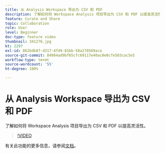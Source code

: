 ```yaml
---
title: 从 Analysis Workspace 导出为 CSV 和 PDF
description: 了解如何将 Workspace Analysis 项目导出为 CSV 和 PDF 以提高灵活性。
feature: Curate and Share
topic: Collaboration
role: User
level: Beginner
doc-type: feature video
thumbnail: 341276.jpg
kt: 2297
exl-id: 862bdb87-d317-4f49-81bb-58a278569aca
source-git-commit: 84984ad9bf65cfc69117e40ac0e0cfe503cac5e5
workflow-type: tm+mt
source-wordcount: '55'
ht-degree: 100%

---
```


# 从 Analysis Workspace 导出为 CSV 和 PDF

了解如何将 Workspace Analysis 项目导出为 CSV 和 PDF 以提高灵活性。

>[!VIDEO](https://video.tv.adobe.com/v/341276/?quality=12&learn=on)

有关此功能的更多信息，请参阅[文档](https://experienceleague.adobe.com/docs/analytics/analyze/analysis-workspace/curate-share/download-send.html?lang=en)。
